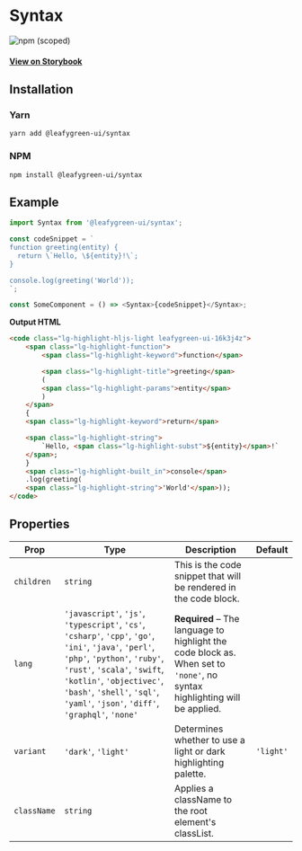 # Syntax

![npm (scoped)](https://img.shields.io/npm/v/@leafygreen-ui/syntax.svg)

#### [View on Storybook](https://mongodb.github.io/leafygreen-ui/?path=/story/syntax--syntax)

## Installation

### Yarn

```shell
yarn add @leafygreen-ui/syntax
```

### NPM

```shell
npm install @leafygreen-ui/syntax
```

## Example

```js
import Syntax from '@leafygreen-ui/syntax';

const codeSnippet = `
function greeting(entity) {
  return \`Hello, \${entity}!\`;
}

console.log(greeting('World'));
`;

const SomeComponent = () => <Syntax>{codeSnippet}</Syntax>;
```

**Output HTML**

```HTML
<code class="lg-highlight-hljs-light leafygreen-ui-16k3j4z">
	<span class="lg-highlight-function">
		<span class="lg-highlight-keyword">function</span>

		<span class="lg-highlight-title">greeting</span>
		(
		<span class="lg-highlight-params">entity</span>
		)
	</span>
	{
	<span class="lg-highlight-keyword">return</span>

	<span class="lg-highlight-string">
		`Hello, <span class="lg-highlight-subst">${entity}</span>!`
	</span>;
	}
	<span class="lg-highlight-built_in">console</span>
	.log(greeting(
	<span class="lg-highlight-string">'World'</span>));
</code>
```

## Properties

| Prop        | Type                                                                                                                                                                                                                                                                                  | Description                                                                                                               | Default   |
| ----------- | ------------------------------------------------------------------------------------------------------------------------------------------------------------------------------------------------------------------------------------------------------------------------------------- | ------------------------------------------------------------------------------------------------------------------------- | --------- |
| `children`  | `string`                                                                                                                                                                                                                                                                              | This is the code snippet that will be rendered in the code block.                                                         |           |
| `lang`      | `'javascript'`, `'js'`, `'typescript'`, `'cs'`, `'csharp'`, `'cpp'`, `'go'`, `'ini'`, `'java'`, `'perl'`, `'php'`, `'python'`, `'ruby'`, `'rust'`, `'scala'`, `'swift`, `'kotlin'`, `'objectivec'`, `'bash'`, `'shell'`, `'sql'`, `'yaml'`, `'json'`, `'diff'`, `'graphql'`, `'none'` | **Required** – The language to highlight the code block as. When set to `'none'`, no syntax highlighting will be applied. |           |
| `variant`   | `'dark'`, `'light'`                                                                                                                                                                                                                                                                   | Determines whether to use a light or dark highlighting palette.                                                           | `'light'` |
| `className` | `string`                                                                                                                                                                                                                                                                              | Applies a className to the root element's classList.                                                                      |           |
